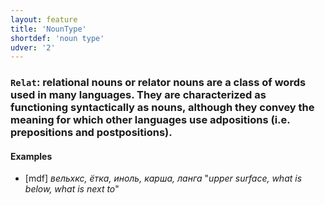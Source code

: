 ```yaml
---
layout: feature
title: 'NounType'
shortdef: 'noun type'
udver: '2'
---
```


### <a name="Relat">`Relat`</a>: relational nouns or relator nouns are a class of words used in many languages. They are characterized as functioning syntactically as nouns, although they convey the meaning for which other languages use adpositions (i.e. prepositions and postpositions).

#### Examples

* [mdf] _вельхкс, ётка, иноль, карша, ланга_ "_upper surface, what is below, what is next to_"

<!-- Interlanguage links updated Ne 5. května 2024, 18:20:06 CEST -->
